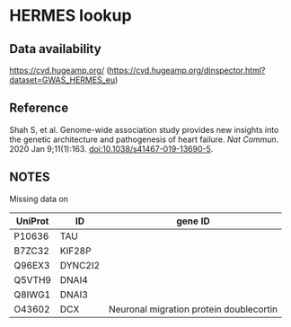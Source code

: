# HERMES lookup

## Data availability

<https://cvd.hugeamp.org/> (<https://cvd.hugeamp.org/dinspector.html?dataset=GWAS_HERMES_eu>)

## Reference

Shah S, et al. Genome-wide association study provides new insights into the genetic architecture and pathogenesis of heart failure.
*Nat Commun*. 2020 Jan 9;11(1):163. [doi:10.1038/s41467-019-13690-5](https://doi.org/10.1038/s41467-019-13690-5).

## NOTES

Missing data on

UniProt|ID        |gene ID
-------|----------|-------
P10636 | TAU
B7ZC32 | KIF28P
Q96EX3 | DYNC2I2
Q5VTH9 | DNAI4
Q8IWG1 | DNAI3
O43602 | DCX      | Neuronal migration protein doublecortin

